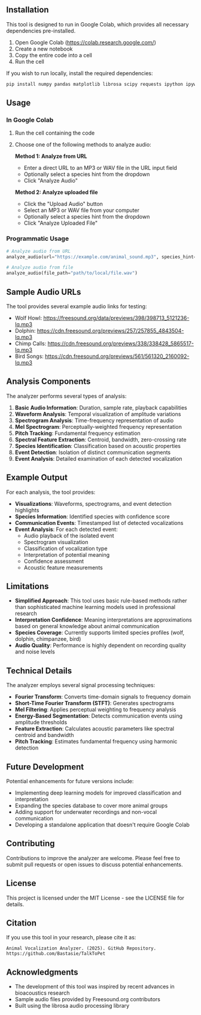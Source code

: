 

## Installation

This tool is designed to run in Google Colab, which provides all necessary dependencies pre-installed.

1. Open Google Colab (https://colab.research.google.com/)
2. Create a new notebook
3. Copy the entire code into a cell
4. Run the cell

If you wish to run locally, install the required dependencies:

```bash
pip install numpy pandas matplotlib librosa scipy requests ipython ipywidgets
```

## Usage

### In Google Colab

1. Run the cell containing the code
2. Choose one of the following methods to analyze audio:

   **Method 1: Analyze from URL**
   - Enter a direct URL to an MP3 or WAV file in the URL input field
   - Optionally select a species hint from the dropdown
   - Click "Analyze Audio"

   **Method 2: Analyze uploaded file**
   - Click the "Upload Audio" button
   - Select an MP3 or WAV file from your computer
   - Optionally select a species hint from the dropdown
   - Click "Analyze Uploaded File"

### Programmatic Usage

```python
# Analyze audio from URL
analyze_audio(url="https://example.com/animal_sound.mp3", species_hint="wolf")

# Analyze audio from file
analyze_audio(file_path="path/to/local/file.wav")
```

## Sample Audio URLs

The tool provides several example audio links for testing:

- Wolf Howl: https://freesound.org/data/previews/398/398713_5121236-lq.mp3
- Dolphin: https://cdn.freesound.org/previews/257/257855_4843504-lq.mp3
- Chimp Calls: https://cdn.freesound.org/previews/338/338428_5865517-lq.mp3
- Bird Songs: https://cdn.freesound.org/previews/561/561320_2160092-lq.mp3

## Analysis Components

The analyzer performs several types of analysis:

1. **Basic Audio Information**: Duration, sample rate, playback capabilities
2. **Waveform Analysis**: Temporal visualization of amplitude variations
3. **Spectrogram Analysis**: Time-frequency representation of audio
4. **Mel Spectrogram**: Perceptually-weighted frequency representation
5. **Pitch Tracking**: Fundamental frequency estimation
6. **Spectral Feature Extraction**: Centroid, bandwidth, zero-crossing rate
7. **Species Identification**: Classification based on acoustic properties
8. **Event Detection**: Isolation of distinct communication segments
9. **Event Analysis**: Detailed examination of each detected vocalization

## Example Output

For each analysis, the tool provides:

- **Visualizations**: Waveforms, spectrograms, and event detection highlights
- **Species Information**: Identified species with confidence score
- **Communication Events**: Timestamped list of detected vocalizations
- **Event Analysis**: For each detected event:
  - Audio playback of the isolated event
  - Spectrogram visualization
  - Classification of vocalization type
  - Interpretation of potential meaning
  - Confidence assessment
  - Acoustic feature measurements

## Limitations

- **Simplified Approach**: This tool uses basic rule-based methods rather than sophisticated machine learning models used in professional research
- **Interpretation Confidence**: Meaning interpretations are approximations based on general knowledge about animal communication
- **Species Coverage**: Currently supports limited species profiles (wolf, dolphin, chimpanzee, bird)
- **Audio Quality**: Performance is highly dependent on recording quality and noise levels

## Technical Details

The analyzer employs several signal processing techniques:

- **Fourier Transform**: Converts time-domain signals to frequency domain
- **Short-Time Fourier Transform (STFT)**: Generates spectrograms
- **Mel Filtering**: Applies perceptual weighting to frequency analysis
- **Energy-Based Segmentation**: Detects communication events using amplitude thresholds
- **Feature Extraction**: Calculates acoustic parameters like spectral centroid and bandwidth
- **Pitch Tracking**: Estimates fundamental frequency using harmonic detection

## Future Development

Potential enhancements for future versions include:

- Implementing deep learning models for improved classification and interpretation
- Expanding the species database to cover more animal groups
- Adding support for underwater recordings and non-vocal communication
- Developing a standalone application that doesn't require Google Colab

## Contributing

Contributions to improve the analyzer are welcome. Please feel free to submit pull requests or open issues to discuss potential enhancements.

## License

This project is licensed under the MIT License - see the LICENSE file for details.

## Citation

If you use this tool in your research, please cite it as:

```
Animal Vocalization Analyzer. (2025). GitHub Repository. 
https://github.com/Bastasie/TalkToPet 
```

## Acknowledgments

- The development of this tool was inspired by recent advances in bioacoustics research
- Sample audio files provided by Freesound.org contributors
- Built using the librosa audio processing library
